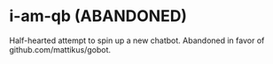 # i-am-qb (ABANDONED)

Half-hearted attempt to spin up a new chatbot. Abandoned in favor of github.com/mattikus/gobot.

